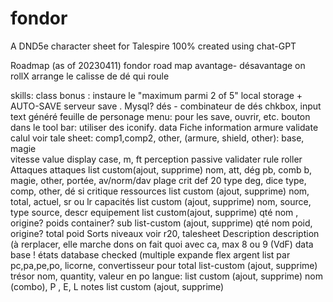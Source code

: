 # fondor
A DND5e character sheet for Talespire 100% created using chat-GPT

Roadmap (as of 20230411)
fondor road map
avantage- désavantage on rollX
arrange le calisse de dé qui roule

skills: class bonus : instaure le "maximum parmi 2 of 5"
local storage + AUTO-SAVE
serveur save . Mysql?
dés	- combinateur de dés chkbox, input text généré
feuille de personage
	menu: pour les save, ouvrir, etc.
	bouton dans le tool bar: utiliser des iconify.
data
	Fiche
		information
			armure
				validate calul
				voir tale sheet: comp1,comp2, other, (armure, shield, other): base, magie		
			vitesse
				value
				display case, m, ft
			perception passive
				validater rule
				roller
	Attaques
		attaques
			list custom(ajout, supprime)
			nom, att, dég
			pb, comb b, magie, other, portée, av/norm/dav
			plage crit def 20
			type deg, dice type, comp, other, dé si critique
		ressources
			list custom (ajout, supprime)
			nom, total, actuel, sr ou lr
		capacités
			list custom (ajout, supprime)
			nom, source, type source, descr
		equipement
			list custom(ajout, supprime)
			qté nom , origine? poids container?
			sub list-custom  (ajout, supprime)
				qté nom poid, origine?
			total poid
	Sorts
		niveaux
			voir r20, talesheet
	Description
		description (à rerplacer, elle marche
		dons
			on fait quoi avec ca, 
			max 8 ou 9 (VdF)
			data base ! 
		états
			database
			checked (multiple
			expande
			flex 
		argent
			list par pc,pa,pe,po, licorne, convertisseur pour total
			list-custom (ajout, supprime)
				trésor
				nom, quantity, valeur en po
		langue:
			list custom (ajout, supprime)
			nom (combo),  P , E, L
		notes 
			list custom (ajout, supprime)
